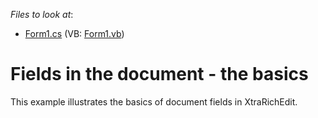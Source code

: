 <!-- default file list -->
*Files to look at*:

* [Form1.cs](./CS/Form1.cs) (VB: [Form1.vb](./VB/Form1.vb))
<!-- default file list end -->
# Fields in the document - the basics


<p>This example illustrates the basics of document fields in XtraRichEdit.</p>

<br/>


